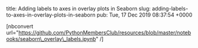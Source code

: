title: Adding labels to axes in overlay plots in Seaborn
slug: adding-labels-to-axes-in-overlay-plots-in-seaborn
pub: Tue, 17 Dec 2019 08:37:54 +0000


[nbconvert url="https://github.com/PythonMembersClub/resources/blob/master/notebooks/seaborn\_overlay\_labels.ipynb" /]



